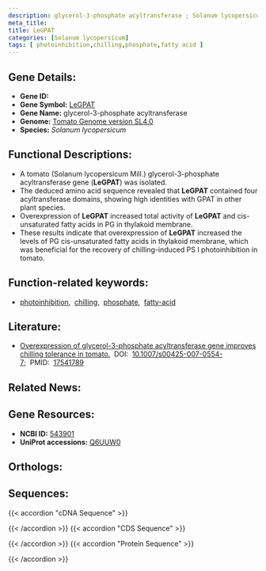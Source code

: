 ```yaml
---
description: glycerol-3-phosphate acyltransferase ; Solanum lycopersicum
meta_title:
title: LeGPAT
categories: [Solanum lycopersicum]
tags: [ photoinhibition,chilling,phosphate,fatty acid ]
---
```


## Gene Details:
- **Gene ID:** []()
- **Gene Symbol:** <u>LeGPAT</u>
- **Gene Name:** glycerol-3-phosphate acyltransferase
- **Genome:** [Tomato Genome version SL4.0](https://solgenomics.net/organism/solanum_lycopersicum/genome)
- **Species:** *Solanum lycopersicum*

## Functional Descriptions:
   - A tomato (Solanum lycopersicum Mill.) glycerol-3-phosphate acyltransferase gene (**LeGPAT**) was isolated.
   - The deduced amino acid sequence revealed that **LeGPAT** contained four acyltransferase domains, showing high identities with GPAT in other plant species.
   - Overexpression of **LeGPAT** increased total activity of **LeGPAT** and cis-unsaturated fatty acids in PG in thylakoid membrane.
   - These results indicate that overexpression of **LeGPAT** increased the levels of PG cis-unsaturated fatty acids in thylakoid membrane, which was beneficial for the recovery of chilling-induced PS I photoinhibition in tomato.

## Function-related keywords:
   - [photoinhibition](/tags/photoinhibition/),&nbsp;&nbsp;[chilling](/tags/chilling/),&nbsp;&nbsp;[phosphate](/tags/phosphate/),&nbsp;&nbsp;[fatty-acid](/tags/fatty-acid/)

## Literature:
   - [Overexpression of glycerol-3-phosphate acyltransferase gene improves chilling tolerance in tomato.](https://doi.org/10.1007/s00425-007-0554-7)&nbsp;&nbsp;DOI:&nbsp;&nbsp;[10.1007/s00425-007-0554-7](https://doi.org/10.1007/s00425-007-0554-7);&nbsp;&nbsp;PMID:&nbsp;&nbsp;[17541789](https://pubmed.ncbi.nlm.nih.gov/17541789/)

## Related News:

## Gene Resources:
- **NCBI ID:**  [543901](https://www.ncbi.nlm.nih.gov/gene/?term=543901)
- **UniProt accessions:**  [Q6UUW0](https://www.uniprot.org/uniprotkb/Q6UUW0/entry)

## Orthologs:

## Sequences:
{{< accordion "cDNA Sequence" >}}

{{< /accordion >}}
{{< accordion "CDS Sequence" >}}

{{< /accordion >}}
{{< accordion "Protein Sequence" >}}

{{< /accordion >}}
